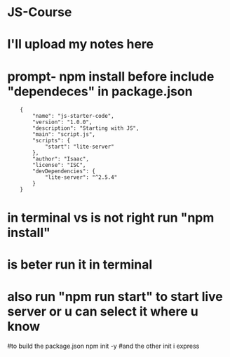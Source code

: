 # JS-Course

# I'll upload my notes here

# prompt- npm install before include "dependeces" in package.json
        {
            "name": "js-starter-code",
            "version": "1.0.0",
            "description": "Starting with JS",
            "main": "script.js",
            "scripts": {
                "start": "lite-server"
            },
            "author": "Isaac",
            "license": "ISC",
            "devDependencies": {
                "lite-server": "^2.5.4"
            }
        }

# in terminal vs is not right run "npm install" 
# is beter run it in terminal 
# also run "npm run start" to start live server or u can select it where u know

#to build the package.json 
        npm init -y
#and the other
        init i express
